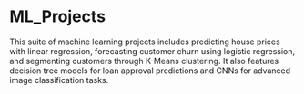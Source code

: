 # ML_Projects
This suite of machine learning projects includes predicting house prices with linear regression, forecasting customer churn using logistic regression, and segmenting customers through K-Means clustering. It also features decision tree models for loan approval predictions and CNNs for advanced image classification tasks.
